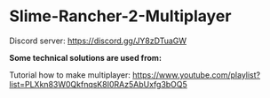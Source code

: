 # Slime-Rancher-2-Multiplayer

Discord server: https://discord.gg/JY8zDTuaGW


**Some technical solutions are used from:**

Tutorial how to make multiplayer: https://www.youtube.com/playlist?list=PLXkn83W0QkfnqsK8I0RAz5AbUxfg3bOQ5
